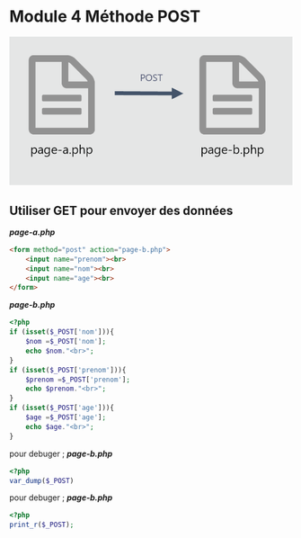 # Module 4 Méthode POST
![module-3](../img/04-post.png)

## Utiliser GET pour envoyer des données
***page-a.php***
```html
<form method="post" action="page-b.php">
    <input name="prenom"><br>
    <input name="nom"><br>
    <input name="age"><br>
</form>
```

***page-b.php***
```php
<?php
if (isset($_POST['nom'])){
    $nom =$_POST['nom'];
    echo $nom."<br>";
}
if (isset($_POST['prenom'])){
    $prenom =$_POST['prenom'];
    echo $prenom."<br>";
}
if (isset($_POST['age'])){
    $age =$_POST['age'];
    echo $age."<br>";
}
```

pour debuger ;
***page-b.php***
```php
<?php
var_dump($_POST)
```

pour debuger ;
***page-b.php***
```php
<?php
print_r($_POST);
```

